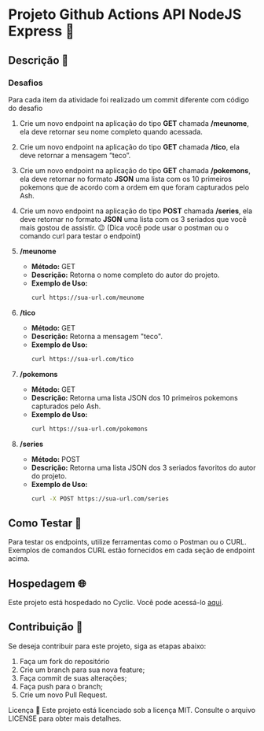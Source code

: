 # Projeto Github Actions API NodeJS Express 🚀

## Descrição 📄

### Desafios

Para cada item da atividade foi realizado um commit diferente com código do desafio

1. Crie um novo endpoint na aplicação do tipo **GET** chamada **/meunome**, ela deve retornar seu nome completo quando acessada.
2. Crie um novo endpoint na aplicação do tipo **GET** chamada **/tico**, ela deve retornar a mensagem “teco”. 
3. Crie um novo endpoint na aplicação do tipo **GET** chamada **/pokemons**, ela deve retornar no formato **JSON** uma lista com os 10 primeiros pokemons que de acordo com a ordem em que foram capturados pelo Ash. 
4. Crie um novo endpoint na aplicação do tipo **POST** chamada **/series**, ela deve retornar no formato **JSON** uma lista com os 3 seriados que você mais gostou de assistir. 😉 (Dica você pode usar o postman ou o comando curl para testar o endpoint)

1. **/meunome**
   - **Método:** GET
   - **Descrição:** Retorna o nome completo do autor do projeto.
   - **Exemplo de Uso:**
     ```bash
     curl https://sua-url.com/meunome
     ```

2. **/tico**
   - **Método:** GET
   - **Descrição:** Retorna a mensagem "teco".
   - **Exemplo de Uso:**
     ```bash
     curl https://sua-url.com/tico
     ```

3. **/pokemons**
   - **Método:** GET
   - **Descrição:** Retorna uma lista JSON dos 10 primeiros pokemons capturados pelo Ash.
   - **Exemplo de Uso:**
     ```bash
     curl https://sua-url.com/pokemons
     ```

4. **/series**
   - **Método:** POST
   - **Descrição:** Retorna uma lista JSON dos 3 seriados favoritos do autor do projeto.
   - **Exemplo de Uso:**
     ```bash
     curl -X POST https://sua-url.com/series
     ```

## Como Testar 🧪

Para testar os endpoints, utilize ferramentas como o Postman ou o CURL. Exemplos de comandos CURL estão fornecidos em cada seção de endpoint acima.

## Hospedagem 🌐

Este projeto está hospedado no Cyclic. Você pode acessá-lo [aqui](https://lime-pleasant-hatchling.cyclic.app).

## Contribuição 🤝

Se deseja contribuir para este projeto, siga as etapas abaixo:

1. Faça um fork do repositório
2. Crie um branch para sua nova feature;
3. Faça commit de suas alterações;
4. Faça push para o branch;
5. Crie um novo Pull Request.


Licença 📝 Este projeto está licenciado sob a licença MIT. Consulte o arquivo LICENSE para obter mais detalhes.
